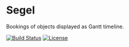 # Segel

Bookings of objects displayed as Gantt timeline.

[![Build Status](https://travis-ci.org/mikaeljorhult/segel.svg)](https://travis-ci.org/mikaeljorhult/segel)
[![License](https://img.shields.io/badge/license-MIT-428f7e.svg)](http://mikaeljorhult.mit-license.org)